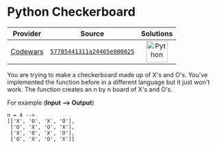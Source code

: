 [_metadata_:generated]: - "true"

# Python Checkerboard

<!-- INFO TABLE BEGIN -->

| Provider                                        | Source                                                                               | Solutions                                                                                                                                        |
| :---------------------------------------------: | :----------------------------------------------------------------------------------: | :----------------------------------------------------------------------------------------------------------------------------------------------: |
| [Codewars](../../../docs/providers/Codewars.md) | [`57785441311a24465e000025`](https://www.codewars.com/kata/57785441311a24465e000025) | [<img src="https://res.cloudinary.com/rascaltwo/image/upload/v1631924087/python_xzdlti.svg" alt="Python" title="Python" width="50" />](solve.py) |

<!-- INFO TABLE END -->

You are trying to make a checkerboard made up of X's and O's. You've implemented the function before in a different language but it just won't work. The function creates an n by n board of X's and O's.

For example (**Input --> Output**)
```
n = 4 -->
[['X', 'O', 'X', 'O'],
 ['O', 'X', 'O', 'X'],
 ['X', 'O', 'X', 'O'],
 ['O', 'X', 'O', 'X']]
```

